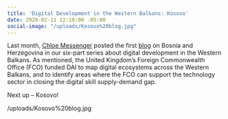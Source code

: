 ```yaml
---
title: 'Digital Development in the Western Balkans: Kosovo'
date: 2020-02-11 12:19:00 -05:00
social-image: "/uploads/Kosovo%20blog.jpg"
---
```


Last month, [Chloe Messenger](http://dai-global-digital.com/authors/chloe-messenger/) posted the first [blog](http://dai-global-digital.com/digital-development-in-the-western-balkans-bosnia-and-herzegovina.html) on Bosnia and Herzegovina in our six-part series about digital development in the Western Balkans. As mentioned, the United Kingdom’s Foreign Commonwealth Office (FCO) funded DAI to map digital ecosystems across the Western Balkans, and to identify areas where the FCO can support the technology sector in closing the digital skill supply-demand gap.

Next up – Kosovo!

/uploads/Kosovo%20blog.jpg